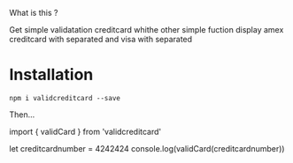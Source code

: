 What is this ?

Get simple validatation creditcard whithe other simple fuction
display amex creditcard with separated and visa with separated

# Installation

`npm i validcreditcard --save`

Then...

import { validCard } from 'validcreditcard'

let creditcardnumber = 4242424
console.log(validCard(creditcardnumber))